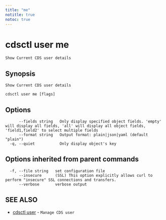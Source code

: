 ```yaml
---
title: "me"
notitle: true
notoc: true
---
```

# cdsctl user me

`Show Current CDS user details`

## Synopsis

`Show Current CDS user details`

```
cdsctl user me [flags]
```

## Options

```
      --fields string   Only display specified object fields. 'empty' will display all fields, 'all' will display all object fields, 'field1,field2' to select multiple fields
      --format string   Output format: plain|json|yaml (default "plain")
  -q, --quiet           Only display object's key
```

## Options inherited from parent commands

```
  -f, --file string   set configuration file
      --insecure      (SSL) This option explicitly allows curl to perform "insecure" SSL connections and transfers.
      --verbose       verbose output
```

## SEE ALSO

* [cdsctl user](/docs/components/cdsctl/user/)	 - `Manage CDS user`

